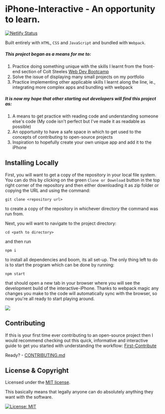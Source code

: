 # iPhone-Interactive - An opportunity to learn.

[![Netlify Status](https://api.netlify.com/api/v1/badges/5e01f4cd-5e7c-49cb-af29-611c74fb4044/deploy-status)](https://app.netlify.com/sites/interactive-iphone/deploys)

Built entirely with `HTML`, `CSS` and `JavaScript` and bundled with `Webpack`.

##### This project began as a means for me to:

1. Practice doing something unique with the skills I learnt from the front-end section of Colt Steeles [Web Dev Bootcamp](https://www.udemy.com/course/the-web-developer-bootcamp/)
2. Solve the issue of displaying many small projects on my portfolio
3. Practice implementing other applicable skills I learnt along the line, ie., integrating more complex apps and bundling with webpack

##### It is now my hope that other starting out developers will find this project as:

1. A means to get practice with reading code and understanding someone else's code (My code isn't perfect but I've made it as readable as possible)
2. An opportunity to have a safe space in which to get used to the concepts of contributing to open-source projects
3. Inspiration to hopefully create your own unique app and add it to the iPhone

## Installing Locally

First, you will want to get a copy of the repository in your local file system. You can do this by clicking on the green `Clone or Download` button in the top right corner of the repository and then either downloading it as zip folder or copying the URL and using the command:
```
git clone <repository url>
```
to create a copy of the repository in whichever directory the command was run from.

Next, you will want to navigate to the project directory:
```
cd <path to directory>
```
and then run 
```
npm i
```
to install all dependencies and boom, its all set-up. The only thing left to do is to start the program which can be done by 
running:
```
npm start
```
that should open a new tab in your browser where you will see the development build of the interactive-iPhone. Thanks to webpack magic any changes you make to the code will automatically sync with the browser, so now you're all ready to start playing around.

<img src="https://res.cloudinary.com/dufbyqbkk/image/upload/v1575371351/Screenshot_from_2019-12-03_13-01-18_nuccjs.png" />

## Contributing

If this is your first time ever contributing to an open-source project then I would recommend checking out this quick, informative and interactive guide to get you started with understanding the workflow: [First-Contribute](https://github.com/firstcontributions/first-contributions/blob/master/README.md)

Ready? - [CONTRIBUTING.md](CONTRIBUTING.md)

## License & Copyright

Licensed under the [MIT license](LICENSE.md).

This basically means that legally anyone can do absolutely anything they want with the software.

[![License: MIT](https://img.shields.io/badge/License-MIT-yellow.svg)](https://opensource.org/licenses/MIT)
